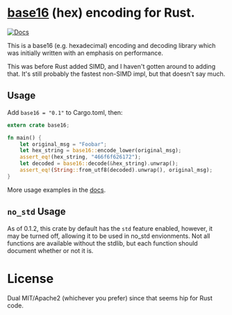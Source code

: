 # [base16](https://crates.io/crates/base16) (hex) encoding for Rust.

[![Docs](https://docs.rs/base16/badge.svg)](https://docs.rs/base16)

This is a base16 (e.g. hexadecimal) encoding and decoding library which was initially written with an emphasis on performance.

This was before Rust added SIMD, and I haven't gotten around to adding that. It's still probably the fastest non-SIMD impl, but that doesn't say much.

## Usage

Add `base16 = "0.1"` to Cargo.toml, then:

```rust
extern crate base16;

fn main() {
    let original_msg = "Foobar";
    let hex_string = base16::encode_lower(original_msg);
    assert_eq!(hex_string, "466f6f626172");
    let decoded = base16::decode(&hex_string).unwrap();
    assert_eq!(String::from_utf8(decoded).unwrap(), original_msg);
}
```

More usage examples in the [docs](https://docs.rs/base16).

## `no_std` Usage

As of 0.1.2, this crate by default has the `std` feature enabled, however, it
may be turned off, allowing it to be used in no_std envionments. Not all
functions are available without the stdlib, but each function should document whether or not it is.

# License

Dual MIT/Apache2 (whichever you prefer) since that seems hip for Rust code.
